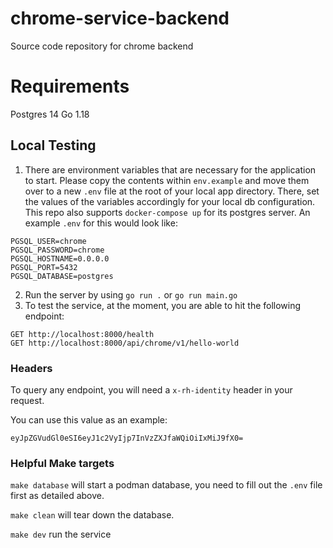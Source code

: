 # chrome-service-backend
Source code repository for chrome backend

# Requirements
Postgres 14
Go 1.18 

## Local Testing

1. There are environment variables that are necessary for the application to start. Please copy the contents within `env.example` and move them over to a new `.env` file at the root of your local app directory. There, set the values of the variables accordingly for your local db configuration. This repo also supports `docker-compose up` for its postgres server. An example `.env` for this would look like:
```
PGSQL_USER=chrome
PGSQL_PASSWORD=chrome
PGSQL_HOSTNAME=0.0.0.0
PGSQL_PORT=5432
PGSQL_DATABASE=postgres
```
2. Run the server by using `go run .` or `go run main.go`
3. To test the service, at the moment, you are able to hit the following endpoint:
```
GET http://localhost:8000/health
GET http://localhost:8000/api/chrome/v1/hello-world
```

### Headers

To query any endpoint, you will need a `x-rh-identity` header in your request.

You can use this value as an example:

```
eyJpZGVudGl0eSI6eyJ1c2VyIjp7InVzZXJfaWQiOiIxMiJ9fX0=
```

### Helpful Make targets

`make database` will start a podman database, you need to fill out the `.env` file first as detailed above. 

`make clean` will tear down the database.

`make dev` run the service
